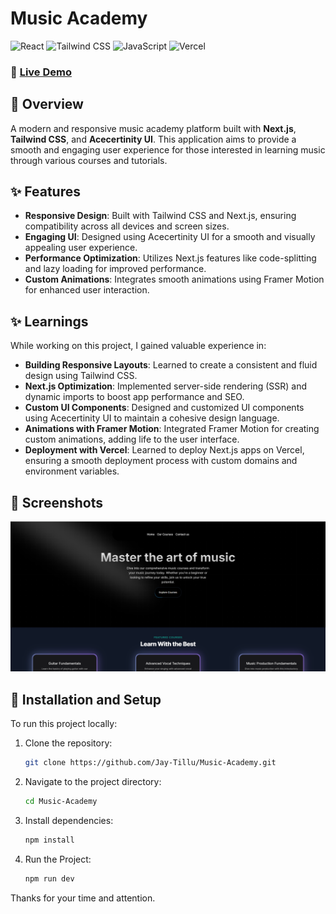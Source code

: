 # Music Academy

![React](https://img.shields.io/badge/React-18.3.1-blue) 
![Tailwind CSS](https://img.shields.io/badge/TailwindCSS-3.0-blue) 
![JavaScript](https://img.shields.io/badge/JavaScript-ES6-yellow) 
![Vercel](https://img.shields.io/badge/Hosted%20on-Vercel-black)

### 🚀 [Live Demo](https://academy.jaytillu.com/)

## 🌟 Overview

A modern and responsive music academy platform built with **Next.js**, **Tailwind CSS**, and **Acecertinity UI**. This application aims to provide a smooth and engaging user experience for those interested in learning music through various courses and tutorials.

## ✨ Features

- **Responsive Design**: Built with Tailwind CSS and Next.js, ensuring compatibility across all devices and screen sizes.
- **Engaging UI**: Designed using Acecertinity UI for a smooth and visually appealing user experience.
- **Performance Optimization**: Utilizes Next.js features like code-splitting and lazy loading for improved performance.
- **Custom Animations**: Integrates smooth animations using Framer Motion for enhanced user interaction.

## ✨ Learnings

While working on this project, I gained valuable experience in:

- **Building Responsive Layouts**: Learned to create a consistent and fluid design using Tailwind CSS.
- **Next.js Optimization**: Implemented server-side rendering (SSR) and dynamic imports to boost app performance and SEO.
- **Custom UI Components**: Designed and customized UI components using Acecertinity UI to maintain a cohesive design language.
- **Animations with Framer Motion**: Integrated Framer Motion for creating custom animations, adding life to the user interface.
- **Deployment with Vercel**: Learned to deploy Next.js apps on Vercel, ensuring a smooth deployment process with custom domains and environment variables.


## 📸 Screenshots

![Alt text](./public/courses/screenshot.png)

## 🔧 Installation and Setup

To run this project locally:

1. Clone the repository:  
   ```bash
   git clone https://github.com/Jay-Tillu/Music-Academy.git
   ```

2. Navigate to the project directory:  
   ```bash
   cd Music-Academy
   ```

3. Install dependencies:
   ```bash
   npm install
   ```

4. Run the Project:
   ```bash
   npm run dev
   ```

Thanks for your time and attention.
